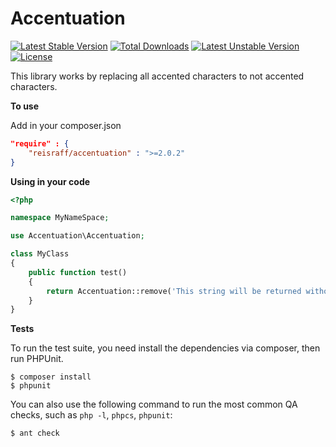 # Accentuation

[![Latest Stable Version](https://poser.pugx.org/rafreis/accentuation/v/stable)](https://packagist.org/packages/rafreis/accentuation) [![Total Downloads](https://poser.pugx.org/rafreis/accentuation/downloads)](https://packagist.org/packages/rafreis/accentuation) [![Latest Unstable Version](https://poser.pugx.org/rafreis/accentuation/v/unstable)](https://packagist.org/packages/rafreis/accentuation) [![License](https://poser.pugx.org/rafreis/accentuation/license)](https://packagist.org/packages/rafreis/accentuation)

This library works by replacing all accented characters to not accented characters.

**To use**

Add in your composer.json

```json
"require" : {
    "reisraff/accentuation" : ">=2.0.2"
}
```

**Using in your code**

```php
<?php

namespace MyNameSpace;

use Accentuation\Accentuation;

class MyClass
{
    public function test()
    {
        return Accentuation::remove('This string will be returned without accentuation áéíóú');
    }
}
```

**Tests**

To run the test suite, you need install the dependencies via composer, then
run PHPUnit.

    $ composer install
    $ phpunit

You can also use the following command to run the most common QA checks, such as
`php -l`, `phpcs`, `phpunit`:

    $ ant check

